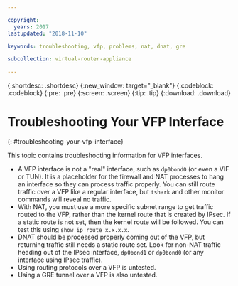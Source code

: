 ```yaml
---

copyright:
  years: 2017
lastupdated: "2018-11-10"

keywords: troubleshooting, vfp, problems, nat, dnat, gre

subcollection: virtual-router-appliance

---
```


{:shortdesc: .shortdesc}
{:new_window: target="_blank"}
{:codeblock: .codeblock}
{:pre: .pre}
{:screen: .screen}
{:tip: .tip}
{:download: .download}

# Troubleshooting Your VFP Interface
{: #troubleshooting-your-vfp-interface}

This topic contains troubleshooting information for VFP interfaces.

* A VFP interface is not a "real" interface, such as `dp0bond0` (or even a VIF or TUN). It is a placeholder for the firewall and NAT processes to hang an interface so they can process traffic properly. You can still route traffic over a VFP like a regular interface, but `tshark` and other monitor commands will reveal no traffic.
* With NAT, you must use a more specific subnet range to get traffic routed to the VFP, rather than the kernel route that is created by IPsec. If a static route is not set, then the kernel route will be followed. You can test this using `show ip route x.x.x.x`.
* DNAT should be processed properly coming out of the VFP, but returning traffic still needs a static route set. Look for non-NAT traffic heading out of the IPsec interface, `dp0bond1` or `dp0bond0` (or any interface using IPsec traffic).
* Using routing protocols over a VFP is untested.
* Using a GRE tunnel over a VFP is also untested.
